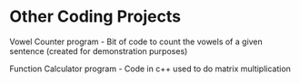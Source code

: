 # Other Coding Projects

Vowel Counter program - Bit of code to count the vowels of a given sentence (created for demonstration purposes)

Function Calculator program - Code in c++ used to do matrix multiplication
